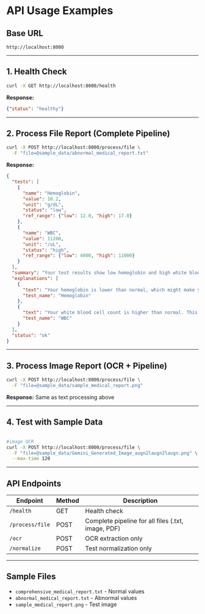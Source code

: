 # API Usage Examples

## Base URL
```
http://localhost:8000
```

---

## 1. Health Check
```bash
curl -X GET http://localhost:8000/health
```
**Response:**
```json
{"status": "healthy"}
```

---

## 2. Process File Report (Complete Pipeline)
```bash
curl -X POST http://localhost:8000/process/file \
  -F "file=@sample_data/abnormal_medical_report.txt"
```

**Response:**
```json
{
  "tests": [
    {
      "name": "Hemoglobin",
      "value": 10.2,
      "unit": "g/dL",
      "status": "low",
      "ref_range": {"low": 12.0, "high": 17.0}
    },
    {
      "name": "WBC",
      "value": 11200,
      "unit": "/uL",
      "status": "high",
      "ref_range": {"low": 4000, "high": 11000}
    }
  ],
  "summary": "Your test results show low hemoglobin and high white blood cell count.",
  "explanations": [
    {
      "text": "Your hemoglobin is lower than normal, which might make you feel tired or weak.",
      "test_name": "Hemoglobin"
    },
    {
      "text": "Your white blood cell count is higher than normal. This can happen during infections.",
      "test_name": "WBC"
    }
  ],
  "status": "ok"
}
```

---

## 3. Process Image Report (OCR + Pipeline)
```bash
curl -X POST http://localhost:8000/process/file \
  -F "file=@sample_data/sample_medical_report.png"
```
**Response:** Same as text processing above

---

## 4. Test with Sample Data
```bash

#image OCR
curl -X POST http://localhost:8000/process/file \
  -F "file=@sample_data/Gemini_Generated_Image_augn2laugn2laugn.png" \
  --max-time 120

```

---

## API Endpoints
| Endpoint | Method | Description |
|----------|--------|-------------|
| `/health` | GET | Health check |
| `/process/file` | POST | Complete pipeline for all files (.txt, image, PDF) |
| `/ocr` | POST | OCR extraction only |
| `/normalize` | POST | Test normalization only |

---

## Sample Files
- `comprehensive_medical_report.txt` - Normal values
- `abnormal_medical_report.txt` - Abnormal values
- `sample_medical_report.png` - Test image